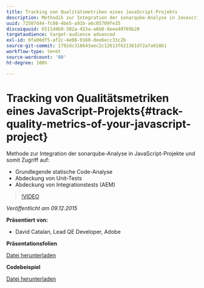 ```yaml
---
title: Tracking von Qualitätsmetriken eines JavaScript-Projekts
description: Methodik zur Integration der sonarqube-Analyse in Javascript-Projekte und damit Zugriff auf:• Grundlegende statische Code-Analyse • Abdeckung von Unit-Tests • Abdeckung von Integrationstests (AEM)
uuid: 72507d44-fc08-4be5-a91b-a6c05709fe35
discoiquuid: 6511d4b9-302a-453a-a6b0-8eea40769b20
targetaudience: target-audience advanced
exl-id: 0fa00df5-af2c-4e08-9160-dee6ecc33c2b
source-git-commit: 1792dc318643aec2c12613f621361d72a7a918b1
workflow-type: tm+mt
source-wordcount: '80'
ht-degree: 100%

---
```


# Tracking von Qualitätsmetriken eines JavaScript-Projekts{#track-quality-metrics-of-your-javascript-project}

Methode zur Integration der sonarqube-Analyse in JavaScript-Projekte und somit Zugriff auf:

* Grundlegende statische Code-Analyse
* Abdeckung von Unit-Tests
* Abdeckung von Integrationstests (AEM)

>[!VIDEO](https://video.tv.adobe.com/v/19372/?quality=9)

*Veröffentlicht am 09.12.2015*

**Präsentiert von:**

* David Catalan, Lead QE Developer, Adobe

**Präsentationsfolien**

[Datei herunterladen](assets/aem-gems-js-quality-metrics-12-9-15.pdf)

**Codebeispiel**

[Datei herunterladen](assets/com-adobe-granite-ui-utils-timing-with-licenses.zip)
<!--
[Get back to the Overview](https://helpx.adobe.com/experience-manager/kt/eseminars/gems/aem-index.html)
-->
